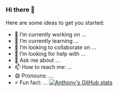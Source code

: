 ### Hi there 👋



Here are some ideas to get you started:

- 🔭 I’m currently working on ...
- 🌱 I’m currently learning ...
- 👯 I’m looking to collaborate on ...
- 🤔 I’m looking for help with ...
- 💬 Ask me about ...
- 📫 How to reach me: ...
- 😄 Pronouns: ...
- ⚡ Fun fact: ...
[![Anthony's GitHub stats](https://github-readme-stats.vercel.app/api?username=RucksollyTech&show_icons=true&theme=transparent)](https://github.com/anuraghazra/github-readme-stats)

